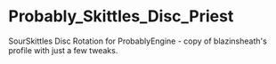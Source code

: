 Probably_Skittles_Disc_Priest
=============================

SourSkittles Disc Rotation for ProbablyEngine - copy of blazinsheath's profile with just a few tweaks.
